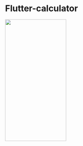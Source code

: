 # Flutter-calculator

<img src="https://github.com/Muneef-Nk/flutter_calculator/assets/92105703/cebf8858-1505-4bd3-a1f6-befada772325" width="200" height="400"/>

